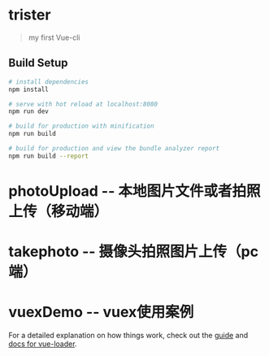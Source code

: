 # trister

> my first Vue-cli

## Build Setup

``` bash
# install dependencies
npm install

# serve with hot reload at localhost:8080
npm run dev

# build for production with minification
npm run build

# build for production and view the bundle analyzer report
npm run build --report
```
<!-- components -->
# photoUpload -- 本地图片文件或者拍照上传（移动端）
# takephoto -- 摄像头拍照图片上传（pc端）
# vuexDemo  -- vuex使用案例

For a detailed explanation on how things work, check out the [guide](http://vuejs-templates.github.io/webpack/) and [docs for vue-loader](http://vuejs.github.io/vue-loader).
